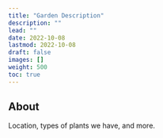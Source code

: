 ```yaml
---
title: "Garden Description"
description: ""
lead: ""
date: 2022-10-08
lastmod: 2022-10-08
draft: false
images: []
weight: 500
toc: true
---
```


## About

Location, types of plants we have, and more.
